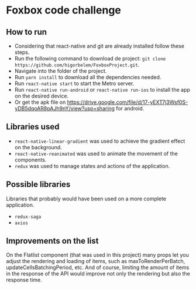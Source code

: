 # Foxbox code challenge
## How to run
* Considering that react-native and git are already installed follow these steps.
* Run the following command to download de project: `git clone https://github.com/higorbelem/FoxboxProject.git`.
* Navigate into the folder of the project.
* Run `yarn install` to download all the dependencies needed.
* Run `react-native start` to start the Metro server.
* Run `react-native run-android` or `react-native run-ios` to install the app on the desired device.
* Or get the apk file on https://drive.google.com/file/d/17-yEXT7j3Wsf0S-yDB5dqoAR8pAJh9nY/view?usp=sharing for android.
## Libraries used
* `react-native-linear-gradient` was used to achieve the gradient effect on the background.
* `react-native-reanimated` was used to animate the movement of the components.
* `redux` was used to manage states and actions of the application.
## Possible libraries
Libraries that probably would have been used on a more complete application.
* `redux-saga` 
* `axios`
## Improvements on the list
On the Flatlist component (that was used in this project) many props let you adjust the rendering and loading of items, such as maxToRenderPerBatch, updateCellsBatchingPeriod, etc. And of course, limiting the amount of items in the response of the API would improve not only the rendering but also the response time.